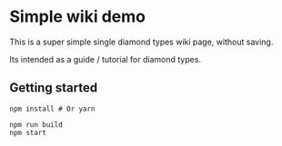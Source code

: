 # Simple wiki demo

This is a super simple single diamond types wiki page, without saving.

Its intended as a guide / tutorial for diamond types.

## Getting started

```
npm install # Or yarn

npm run build
npm start
```

